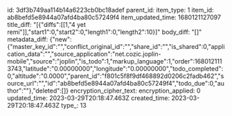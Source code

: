 id: 3df3b749aa114b14a6223cb0bc18adef
parent_id: 
item_type: 1
item_id: ab8befd5e8944a07afd4ba80c57249f4
item_updated_time: 1680121127097
title_diff: "[{\"diffs\":[[1,\"4 yet remi\"]],\"start1\":0,\"start2\":0,\"length1\":0,\"length2\":10}]"
body_diff: "[]"
metadata_diff: {"new":{"master_key_id":"","conflict_original_id":"","share_id":"","is_shared":0,"application_data":"","source_application":"net.cozic.joplin-mobile","source":"joplin","is_todo":1,"markup_language":1,"order":1680121113743,"latitude":"0.00000000","longitude":"0.00000000","todo_completed":0,"altitude":"0.0000","parent_id":"f801c5f8f9df468892d0206c2fadb462","source_url":"","id":"ab8befd5e8944a07afd4ba80c57249f4","todo_due":0,"author":""},"deleted":[]}
encryption_cipher_text: 
encryption_applied: 0
updated_time: 2023-03-29T20:18:47.463Z
created_time: 2023-03-29T20:18:47.463Z
type_: 13